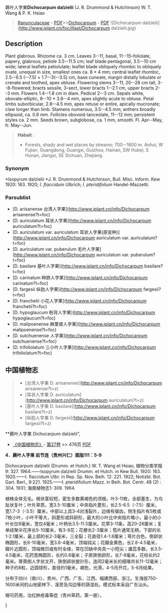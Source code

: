 蕨叶人字果**Dichocarpum dalzielii** (J. R. Drummond & Hutchinson) W. T. Wang & P. K. Hsiao

> [Ranunculaceae](http://www.iplant.cn/info/Ranunculaceae?t=foc) - [PDF](http://www.iplant.cn/foc/pdf/Ranunculaceae.pdf)>>[Dichocarpum](http://www.iplant.cn/info/Dichocarpum?t=foc) - [PDF](http://www.iplant.cn/foc/pdf/Dichocarpum.pdf)
![Dichocarpum dalzielii](http://www.iplant.cn/foc/illast/Dichocarpum dalzielii.jpg)

## Description

Plant glabrous. Rhizome ca. 3 cm. Leaves 3--11, basal, 11--15-foliolate, papery, glabrous; petiole 3.5--11.5 cm; leaf blade pentagonal, 3.5--10 cm wide; lateral leaflets petiolulate; leaflet blade obliquely rhombic to obliquely ovate, unequal in size, smallest ones ca. 8 × 4 mm; central leaflet rhombic, 2.5--6.5 (--7.5) × 1.7--3(--3.5) cm, base cuneate, margin distally lobulate or crenate and toothed, apex obtuse. Flowering stems 3--11, 20--28 cm tall, 3--8-flowered; bracts sessile, 3-sect, lower bracts 1--2.1 cm, upper bracts 2--3 mm. Flowers 1.4--1.8 cm in diam. Pedicel 2--3 cm. Sepals white, obovate-elliptic, 8--10 × 3.8--4 mm, apex slightly acute to obtuse. Petal limbs suborbicular, 2.8--4.5 mm, apex retuse or entire, apically mucronate; claw longer than limb. Stamens numerous, 3.5--4.5 mm; anthers broadly ellipsoid, ca. 0.8 mm. Follicles obovoid-lanceolate, 11--12 mm; persistent styles ca. 2 mm. Seeds brown, subglobose, ca. 1 mm, smooth. Fl. Apr--May, fr. May--Jun.

> **Habait** : 
>* Forests, shady and wet places by streams; 700--1600 m. Anhui, W Fujian, Guangdong, Guangxi, Guizhou, Hainan, SW Hubei, S Hunan, Jiangxi, SE Sichuan, Zhejiang.

### Synonym
*Isopyrum dalzielii *J. R. Drummond & Hutchinson, Bull. Misc. Inform. Kew 1920: 163. 1920; *I. flaccidum* Ulbrich; *I. pteridifolium* Handel-Mazzetti.

### Parsublist

* [D.  arisanense  台湾人字果](http://www.iplant.cn/info/Dichocarpum arisanense?t=foc)
* [D.  auriculatum  耳状人字果](http://www.iplant.cn/info/Dichocarpum auriculatum?t=foc)
* [D.  auriculatum var. auriculatum  耳状人字果(原变种)](http://www.iplant.cn/info/Dichocarpum auriculatum var. auriculatum?t=foc)
* [D.  auriculatum var. puberulum  毛叶人字果](http://www.iplant.cn/info/Dichocarpum auriculatum var. puberulum?t=foc)
* [D.  basilare  基叶人字果](http://www.iplant.cn/info/Dichocarpum basilare?t=foc)
* [D.  carinatum  种脐人字果](http://www.iplant.cn/info/Dichocarpum carinatum?t=foc)
* [D.  fargesii  纵肋人字果](http://www.iplant.cn/info/Dichocarpum fargesii?t=foc)
* [D.  franchetii  小花人字果](http://www.iplant.cn/info/Dichocarpum franchetii?t=foc)
* [D.  hypoglaucum  粉背人字果](http://www.iplant.cn/info/Dichocarpum hypoglaucum?t=foc)
* [D.  malipoenense  麻栗坡人字果](http://www.iplant.cn/info/Dichocarpum malipoenense?t=foc)
* [D.  sutchuenense  人字果](http://www.iplant.cn/info/Dichocarpum sutchuenense?t=foc)
* [D.  trifoliolatum  三小叶人字果](http://www.iplant.cn/info/Dichocarpum trifoliolatum?t=foc)

## 中国植物志

> * [台湾人字果  D.  arisanense](http://www.iplant.cn/info/Dichocarpum arisanense?t=z)
> * [耳状人字果  D.  auriculatum](http://www.iplant.cn/info/Dichocarpum auriculatum?t=z)
> * [基叶人字果  D.  basilare](http://www.iplant.cn/info/Dichocarpum basilare?t=z)
> * [纵肋人字果  D.  fargesii](http://www.iplant.cn/info/Dichocarpum fargesii?t=z)

**蕨叶人字果 Dichocarpum dalzielii",

* [《中国植物志》](http://www.iplant.cn/frps)- [第27卷](http://www.iplant.cn/frps/vol/27) >> 476页 [PDF](http://www.iplant.cn/frps/pdf/27/476a.pdf)

**4．蕨叶人字果 岩节连（贵州兴仁）图版111：5-9**

Dichocarpum dalzielii (Drumm. et Hutch.) W. T. Wang et Hsiao, 植物分类学报9: 327. 1964.——Isopyrum dalzielii Drumm. et Hutch. in Kew Bull. 1920: 163. 1920.——I. flaccidum Ulbr. in Rep. Sp. Nov. Beih. 12: 221. 1922; Notizbl. Bot. Gart. Berl., 9:221. 1925.——I. pteridifolium Mazz. in Beih. Bot. Centr. 48 (2) : 304. 1931; 海南植物志1: 309. 1964.

植株全体无毛。根状茎较短，密生多数黄褐色的须根。叶3-11枚，全部基生，为鸟趾状复叶；叶片草质，宽3.5-10厘米；中央指片菱形，长2.5-6.5（-7.5）厘米，宽1.7-3（-3.5）厘米，中部以上具3-4对浅裂片，边缘有锯齿，侧生指片有5枚或7枚小叶，小叶不等大，斜菱形或斜卵形，最大的小叶比中央指片略小，最小的小叶长仅8毫米，宽仅4毫米；叶柄长3.5-11.5厘米。花葶3-11条，高20-28厘米；复单歧聚伞花序长5-10厘米，有3-8花；花梗长2-3厘米；苞片通常无柄，下部的长1-2.1厘米，最上部的长2-3毫米，三全裂；花直径1.4-1.8厘米；萼片白色，倒卵状椭圆形，长8-10毫米，宽3.8-4毫米，顶端钝尖；花瓣金黄色，长2.8-4.5毫米，瓣片近圆形，顶端微凹或有时全缘，常在凹缺中央具一小短尖；雄蕊多数，长3.5-4.5毫米，花药宽椭圆形，长约0.8毫米；子房狭倒卵形，长7-8毫米，花柱长约2毫米。蓇葖倒人字状叉开，狭倒卵状披针形，连同2毫米长的细喙共长11-12毫米；种子约8粒，近圆球形，直径约1毫米，褐色，光滑。4-5月开花，5-6月结果。

分布于四川（南川）、贵州、广西、广东、江西、福建西部、浙江。生海拔750-1600米间的山地密林下、溪旁及沟边等的荫湿处。模式标本采自广东汕头。

根可药用，治红肿疮毒等症（贵州草药，第一册）。

}